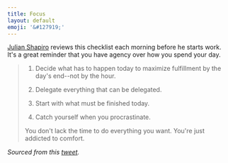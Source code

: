 ```yaml
---
title: Focus
layout: default
emoji: '&#127919;'
---
```

[Julian Shapiro](https://julian.com) reviews this checklist each morning before he starts work. It's a great reminder that you have agency over how you spend your day.  

> 1. Decide what has to happen today to maximize fulfillment by the day's end--not by the hour.
>
> 2. Delegate everything that can be delegated.
>
> 3. Start with what must be finished today.
>
> 4. Catch yourself when you procrastinate.
>
> You don't lack the time to do everything you want. You're just addicted to comfort.

*Sourced from this [tweet](https://twitter.com/Julian/status/1326250199639941120?ref_src=twsrc%5Etfw").*
